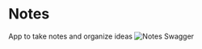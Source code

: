 # Notes
App to take notes and organize ideas
![Notes Swagger](https://github.com/leonardolucusi/Notes/assets/61367434/0ee39ca7-be42-4ed8-951b-6fbf2dba599b)
